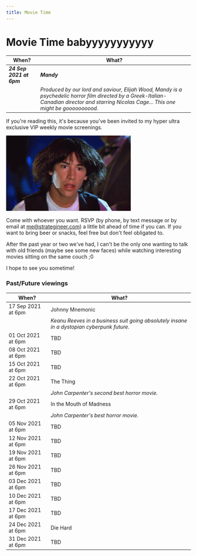 ```yaml
---
title: Movie Time
---
```

# Movie Time babyyyyyyyyyyy

| When?       | What? |
| ----------- | ----------- |
| ***24 Sep 2021 at 6pm*** | ***Mandy*** |
| | _Produced by our lord and saviour, Elijah Wood, Mandy is a psychedelic horror film directed by a Greek-Italian-Canadian director and starring Nicolas Cage... This one might be goooooooood._ |

If you're reading this, it's because you've been invited to my hyper ultra exclusive VIP weekly movie screenings.

![](./images/reactions/mind-blown-wow.gif)

Come with whoever you want. RSVP (by phone, by text message or by email at <me@strategineer.com>) a little bit ahead of time if you can. If you want to bring beer or snacks, feel free but don't feel obligated to.

After the past year or two we've had, I can't be the only one wanting to talk with old friends (maybe see some new faces) while watching interesting movies sitting on the same couch ;0

I hope to see you sometime!

### Past/Future viewings

| When?       | What? |
| ----------- | ----------- |
| 17 Sep 2021 at 6pm | Johnny Mnemonic |
| | _Keanu Reeves in a business suit going absolutely insane in a dystopian cyberpunk future._|
| 01 Oct 2021 at 6pm | TBD |
| 08 Oct 2021 at 6pm | TBD |
| 15 Oct 2021 at 6pm | TBD |
| 22 Oct 2021 at 6pm | The Thing|
| | _John Carpenter's second best horror movie._ |
| 29 Oct 2021 at 6pm | In the Mouth of Madness |
| | _John Carpenter's best horror movie._ |
| 05 Nov 2021 at 6pm | TBD |
| 12 Nov 2021 at 6pm | TBD |
| 19 Nov 2021 at 6pm | TBD |
| 26 Nov 2021 at 6pm | TBD |
| 03 Dec 2021 at 6pm | TBD |
| 10 Dec 2021 at 6pm | TBD |
| 17 Dec 2021 at 6pm | TBD |
| 24 Dec 2021 at 6pm | Die Hard|
| 31 Dec 2021 at 6pm | TBD |
